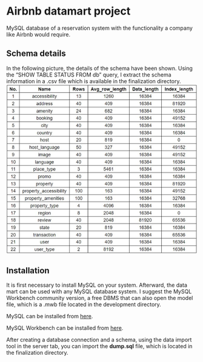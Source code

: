 # Airbnb datamart project

MySQL database of a reservation system with the functionality a company like Airbnb would require.


## Schema details

In the following picture, the details of the schema have been shown. Using the “SHOW TABLE STATUS FROM db” query, I extract the schema information in a .csv file which is available in the finalization directory.
![schema details](https://github.com/mohamadsolouki/airbnb-datamart/blob/main/03-Finalisation/metadata.jpg)


## Installation

It is first necessary to install MySQL on your system. Afterward, the data mart can be used with any MySQL database system. I suggest the MySQL Workbench community version, a free DBMS that can also open the model file, which is a .mwb file located in the development directory.

MySQL can be installed from [here](https://dev.mysql.com/downloads/installer/).

MySQL Workbench can be installed from [here](https://dev.mysql.com/downloads/workbench/).

After creating a database connection and a schema, using the data import tool in the server tab, you can import the **dump.sql** file, which is located in the finalization directory.
